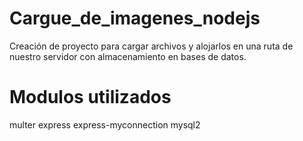 # Cargue_de_imagenes_nodejs

Creación de proyecto para cargar archivos y alojarlos en una ruta de nuestro servidor con almacenamiento en bases de datos.

# Modulos utilizados

multer
express
express-myconnection
mysql2
